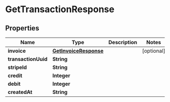 

# GetTransactionResponse


## Properties

| Name | Type | Description | Notes |
|------------ | ------------- | ------------- | -------------|
|**invoice** | [**GetInvoiceResponse**](GetInvoiceResponse.md) |  |  [optional] |
|**transactionUuid** | **String** |  |  |
|**stripeId** | **String** |  |  |
|**credit** | **Integer** |  |  |
|**debit** | **Integer** |  |  |
|**createdAt** | **String** |  |  |



